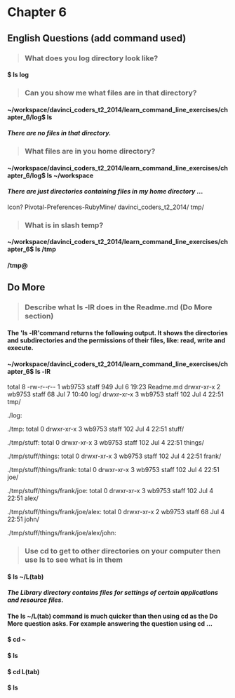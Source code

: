 # Chapter 6

## English Questions (add command used)

>### What does you log directory look like?

#### $ ls log

>### Can you show me what files are in that directory?

#### ~/workspace/davinci_coders_t2_2014/learn_command_line_exercises/chapter_6/log$ ls

#### _There are no files in that directory._

>### What files are in you home directory?

#### ~/workspace/davinci_coders_t2_2014/learn_command_line_exercises/chapter_6/log$ ls ~/workspace

#### _There are just directories containing files in my home directory_ ...

Icon?
Pivotal-Preferences-RubyMine/
davinci_coders_t2_2014/
tmp/

>### What is in slash temp?

#### ~/workspace/davinci_coders_t2_2014/learn_command_line_exercises/chapter_6$ ls /tmp

#### /tmp@

## Do More

>### Describe what ls -lR does in the Readme.md (Do More section)

#### The 'ls -lR'command returns the following output. It shows the directories and subdirectories and the permissions of their files, like: read, write and execute. 
#### ~/workspace/davinci_coders_t2_2014/learn_command_line_exercises/chapter_6$ ls -lR
total 8
-rw-r--r--  1 wb9753  staff  949 Jul  6 19:23 Readme.md
drwxr-xr-x  2 wb9753  staff   68 Jul  7 10:40 log/
drwxr-xr-x  3 wb9753  staff  102 Jul  4 22:51 tmp/

./log:

./tmp:
total 0
drwxr-xr-x  3 wb9753  staff  102 Jul  4 22:51 stuff/

./tmp/stuff:
total 0
drwxr-xr-x  3 wb9753  staff  102 Jul  4 22:51 things/

./tmp/stuff/things:
total 0
drwxr-xr-x  3 wb9753  staff  102 Jul  4 22:51 frank/

./tmp/stuff/things/frank:
total 0
drwxr-xr-x  3 wb9753  staff  102 Jul  4 22:51 joe/

./tmp/stuff/things/frank/joe:
total 0
drwxr-xr-x  3 wb9753  staff  102 Jul  4 22:51 alex/

./tmp/stuff/things/frank/joe/alex:
total 0
drwxr-xr-x  2 wb9753  staff  68 Jul  4 22:51 john/

./tmp/stuff/things/frank/joe/alex/john:

>### Use cd to get to other directories on your computer then use ls to see what is in them

#### $ ls ~/L(tab)

#### _The Library directory contains files for settings of certain applications and resource files._


#### The ls ~/L(tab) command is much quicker than then using cd as the Do More question asks. For example answering the question using cd ...

#### $ cd ~ 

#### $ ls

#### $ cd L(tab)

#### $ ls






